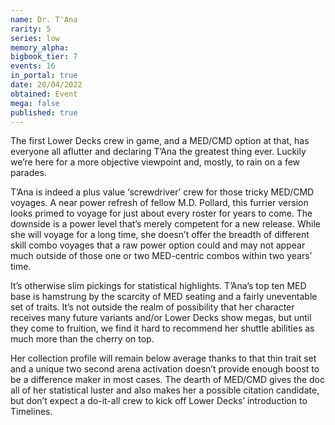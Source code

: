 ```yaml
---
name: Dr. T'Ana
rarity: 5
series: low
memory_alpha:
bigbook_tier: 7
events: 16
in_portal: true
date: 20/04/2022
obtained: Event
mega: false
published: true
---
```


The first Lower Decks crew in game, and a MED/CMD option at that, has everyone all aflutter and declaring T’Ana the greatest thing ever. Luckily we’re here for a more objective viewpoint and, mostly, to rain on a few parades.

T’Ana is indeed a plus value ‘screwdriver’ crew for those tricky MED/CMD voyages. A near power refresh of fellow M.D. Pollard, this furrier version looks primed to voyage for just about every roster for years to come. The downside is a power level that’s merely competent for a new release. While she will voyage for a long time, she doesn’t offer the breadth of different skill combo voyages that a raw power option could and may not appear much outside of those one or two MED-centric combos within two years’ time.

It’s otherwise slim pickings for statistical highlights. T’Ana’s top ten MED base is hamstrung by the scarcity of MED seating and a fairly uneventable set of traits. It’s not outside the realm of possibility that her character receives many future variants and/or Lower Decks show megas, but until they come to fruition, we find it hard to recommend her shuttle abilities as much more than the cherry on top.

Her collection profile will remain below average thanks to that thin trait set and a unique two second arena activation doesn’t provide enough boost to be a difference maker in most cases. The dearth of MED/CMD gives the doc all of her statistical luster and also makes her a possible citation candidate, but don’t expect a do-it-all crew to kick off Lower Decks’ introduction to Timelines.
